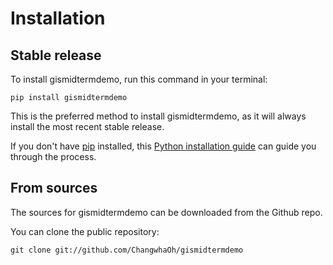 # Installation

## Stable release

To install gismidtermdemo, run this command in your terminal:

```
pip install gismidtermdemo
```

This is the preferred method to install gismidtermdemo, as it will always install the most recent stable release.

If you don't have [pip](https://pip.pypa.io) installed, this [Python installation guide](http://docs.python-guide.org/en/latest/starting/installation/) can guide you through the process.

## From sources

The sources for gismidtermdemo can be downloaded from the Github repo.

You can clone the public repository:

```
git clone git://github.com/ChangwhaOh/gismidtermdemo
```
